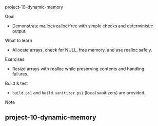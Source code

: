 project-10-dynamic-memory

Goal
- Demonstrate malloc/realloc/free with simple checks and deterministic output.

What to learn
- Allocate arrays, check for NULL, free memory, and use realloc safely.

Exercises
- Resize arrays with realloc while preserving contents and handling failures.

Build & test
- `build.ps1` and `build.sanitizer.ps1` (local sanitizers) are provided.

Note
## project-10-dynamic-memory
